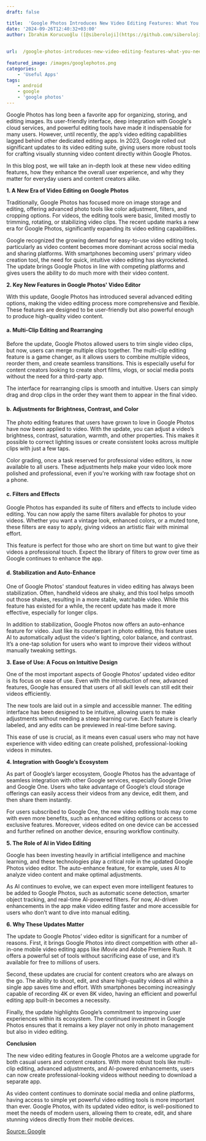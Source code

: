 ```yaml
---
draft: false

title:  'Google Photos Introduces New Video Editing Features: What You Need to Know'
date: '2024-09-26T12:40:32+03:00'
author: İbrahim Korucuoğlu ([@siberoloji](https://github.com/siberoloji))
 
 
url:  /google-photos-introduces-new-video-editing-features-what-you-need-to-know/
 
featured_image: /images/googlephotos.png
categories:
    - 'Useful Apps'
tags:
    - android
    - google
    - 'google photos'
---
```



Google Photos has long been a favorite app for organizing, storing, and editing images. Its user-friendly interface, deep integration with Google's cloud services, and powerful editing tools have made it indispensable for many users. However, until recently, the app’s video editing capabilities lagged behind other dedicated editing apps. In 2023, Google rolled out significant updates to its video editing suite, giving users more robust tools for crafting visually stunning video content directly within Google Photos.



In this blog post, we will take an in-depth look at these new video editing features, how they enhance the overall user experience, and why they matter for everyday users and content creators alike.





**1. A New Era of Video Editing on Google Photos**



Traditionally, Google Photos has focused more on image storage and editing, offering advanced photo tools like color adjustment, filters, and cropping options. For videos, the editing tools were basic, limited mostly to trimming, rotating, or stabilizing video clips. The recent update marks a new era for Google Photos, significantly expanding its video editing capabilities.



Google recognized the growing demand for easy-to-use video editing tools, particularly as video content becomes more dominant across social media and sharing platforms. With smartphones becoming users' primary video creation tool, the need for quick, intuitive video editing has skyrocketed. The update brings Google Photos in line with competing platforms and gives users the ability to do much more with their video content.





**2. Key New Features in Google Photos' Video Editor**



With this update, Google Photos has introduced several advanced editing options, making the video editing process more comprehensive and flexible. These features are designed to be user-friendly but also powerful enough to produce high-quality video content.


#### **a. Multi-Clip Editing and Rearranging**



Before the update, Google Photos allowed users to trim single video clips, but now, users can merge multiple clips together. The multi-clip editing feature is a game changer, as it allows users to combine multiple videos, reorder them, and create seamless transitions. This is especially useful for content creators looking to create short films, vlogs, or social media posts without the need for a third-party app.



The interface for rearranging clips is smooth and intuitive. Users can simply drag and drop clips in the order they want them to appear in the final video.


#### **b. Adjustments for Brightness, Contrast, and Color**



The photo editing features that users have grown to love in Google Photos have now been applied to video. With the update, you can adjust a video’s brightness, contrast, saturation, warmth, and other properties. This makes it possible to correct lighting issues or create consistent looks across multiple clips with just a few taps.



Color grading, once a task reserved for professional video editors, is now available to all users. These adjustments help make your video look more polished and professional, even if you're working with raw footage shot on a phone.


#### **c. Filters and Effects**



Google Photos has expanded its suite of filters and effects to include video editing. You can now apply the same filters available for photos to your videos. Whether you want a vintage look, enhanced colors, or a muted tone, these filters are easy to apply, giving videos an artistic flair with minimal effort.



This feature is perfect for those who are short on time but want to give their videos a professional touch. Expect the library of filters to grow over time as Google continues to enhance the app.


#### **d. Stabilization and Auto-Enhance**



One of Google Photos' standout features in video editing has always been stabilization. Often, handheld videos are shaky, and this tool helps smooth out those shakes, resulting in a more stable, watchable video. While this feature has existed for a while, the recent update has made it more effective, especially for longer clips.



In addition to stabilization, Google Photos now offers an auto-enhance feature for video. Just like its counterpart in photo editing, this feature uses AI to automatically adjust the video's lighting, color balance, and contrast. It’s a one-tap solution for users who want to improve their videos without manually tweaking settings.





**3. Ease of Use: A Focus on Intuitive Design**



One of the most important aspects of Google Photos’ updated video editor is its focus on ease of use. Even with the introduction of new, advanced features, Google has ensured that users of all skill levels can still edit their videos efficiently.



The new tools are laid out in a simple and accessible manner. The editing interface has been designed to be intuitive, allowing users to make adjustments without needing a steep learning curve. Each feature is clearly labeled, and any edits can be previewed in real-time before saving.



This ease of use is crucial, as it means even casual users who may not have experience with video editing can create polished, professional-looking videos in minutes.





**4. Integration with Google’s Ecosystem**



As part of Google’s larger ecosystem, Google Photos has the advantage of seamless integration with other Google services, especially Google Drive and Google One. Users who take advantage of Google’s cloud storage offerings can easily access their videos from any device, edit them, and then share them instantly.



For users subscribed to Google One, the new video editing tools may come with even more benefits, such as enhanced editing options or access to exclusive features. Moreover, videos edited on one device can be accessed and further refined on another device, ensuring workflow continuity.





**5. The Role of AI in Video Editing**



Google has been investing heavily in artificial intelligence and machine learning, and these technologies play a critical role in the updated Google Photos video editor. The auto-enhance feature, for example, uses AI to analyze video content and make optimal adjustments.



As AI continues to evolve, we can expect even more intelligent features to be added to Google Photos, such as automatic scene detection, smarter object tracking, and real-time AI-powered filters. For now, AI-driven enhancements in the app make video editing faster and more accessible for users who don’t want to dive into manual editing.





**6. Why These Updates Matter**



The update to Google Photos’ video editor is significant for a number of reasons. First, it brings Google Photos into direct competition with other all-in-one mobile video editing apps like iMovie and Adobe Premiere Rush. It offers a powerful set of tools without sacrificing ease of use, and it’s available for free to millions of users.



Second, these updates are crucial for content creators who are always on the go. The ability to shoot, edit, and share high-quality videos all within a single app saves time and effort. With smartphones becoming increasingly capable of recording 4K or even 8K video, having an efficient and powerful editing app built-in becomes a necessity.



Finally, the update highlights Google’s commitment to improving user experiences within its ecosystem. The continued investment in Google Photos ensures that it remains a key player not only in photo management but also in video editing.





**Conclusion**



The new video editing features in Google Photos are a welcome upgrade for both casual users and content creators. With more robust tools like multi-clip editing, advanced adjustments, and AI-powered enhancements, users can now create professional-looking videos without needing to download a separate app.



As video content continues to dominate social media and online platforms, having access to simple yet powerful video editing tools is more important than ever. Google Photos, with its updated video editor, is well-positioned to meet the needs of modern users, allowing them to create, edit, and share stunning videos directly from their mobile devices.


<!-- wp:buttons -->
<div class="wp-block-buttons"><!-- wp:button -->
<div class="wp-block-button"><a class="wp-block-button__link wp-element-button" href="https://support.google.com/photos/thread/298286201?hl=en">Source: Google</a></div>
<!-- /wp:button --></div>
<!-- /wp:buttons -->



